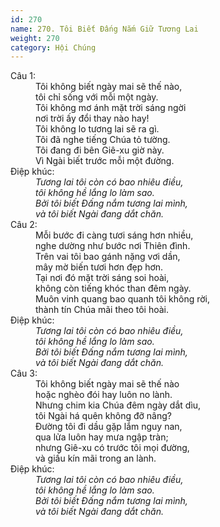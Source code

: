 ```yaml
---
id: 270
name: 270. Tôi Biết Đấng Nắm Giữ Tương Lai
weight: 270
category: Hội Chúng
---
```

<dl><dt>Câu 1:</dt><dd data-verse="1">Tôi không biết ngày mai sẽ thế nào, <br/>tôi chỉ sống với mỗi một ngày. <br/>Tôi không mơ ánh mặt trời sáng ngời <br/>nơi trời ấy đổi thay nào hay! <br/>Tôi không lo tương lai sẽ ra gì. <br/>Tôi đã nghe tiếng Chúa tỏ tường. <br/>Tôi đang đi bên Giê-xu giờ này. <br/>Vì Ngài biết trước mỗi một đường. </dd><dt>Điệp khúc:</dt><dd data-chorus="1"><em>Tương lai tôi còn có bao nhiêu điều, <br/>tôi không hề lắng lo làm sao. <br/>Bởi tôi biết Đấng nắm tương lai mình, <br/>và tôi biết Ngài đang dắt chăn. </em></dd><dt>Câu 2:</dt><dd data-verse="2">Mỗi bước đi càng tươi sáng hơn nhiều, <br/>nghe dường như bước nơi Thiên đình. <br/>Trên vai tôi bao gánh nặng vơi dần, <br/>mây mờ biến tươi hơn đẹp hơn. <br/>Tại nơi đó mặt trời sáng soi hoài, <br/>không còn tiếng khóc than đêm ngày. <br/>Muôn vinh quang bao quanh tôi không rời, <br/>thành tín Chúa mãi theo tôi hoài. </dd><dt>Điệp khúc:</dt><dd data-chorus="1"><em>Tương lai tôi còn có bao nhiêu điều, <br/>tôi không hề lắng lo làm sao. <br/>Bởi tôi biết Đấng nắm tương lai mình, <br/>và tôi biết Ngài đang dắt chăn. </em></dd><dt>Câu 3:</dt><dd data-verse="3">Tôi không biết ngày mai sẽ thế nào <br/>hoặc nghèo đói hay luôn no lành. <br/>Nhưng chim kia Chúa đêm ngày dắt dìu, <br/>tôi Ngài há quên không đỡ nâng? <br/>Đường tôi đi dầu gặp lắm nguy nan, <br/>qua lửa luôn hay mưa ngập tràn; <br/>nhưng Giê-xu có trước tôi mọi đường, <br/>và giấu kín mãi trong an lành. </dd><dt>Điệp khúc:</dt><dd data-chorus="1"><em>Tương lai tôi còn có bao nhiêu điều, <br/>tôi không hề lắng lo làm sao. <br/>Bởi tôi biết Đấng nắm tương lai mình, <br/>và tôi biết Ngài đang dắt chăn. </em></dd></dl>
